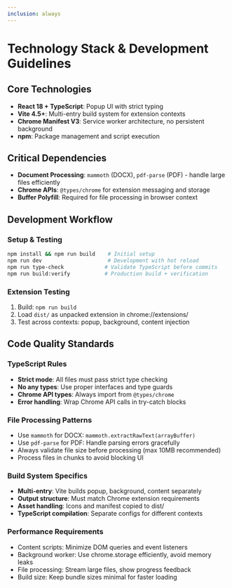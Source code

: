 ```yaml
---
inclusion: always
---
```


# Technology Stack & Development Guidelines

## Core Technologies
- **React 18 + TypeScript**: Popup UI with strict typing
- **Vite 4.5+**: Multi-entry build system for extension contexts
- **Chrome Manifest V3**: Service worker architecture, no persistent background
- **npm**: Package management and script execution

## Critical Dependencies
- **Document Processing**: `mammoth` (DOCX), `pdf-parse` (PDF) - handle large files efficiently
- **Chrome APIs**: `@types/chrome` for extension messaging and storage
- **Buffer Polyfill**: Required for file processing in browser context

## Development Workflow

### Setup & Testing
```bash
npm install && npm run build    # Initial setup
npm run dev                     # Development with hot reload
npm run type-check             # Validate TypeScript before commits
npm run build:verify           # Production build + verification
```

### Extension Testing
1. Build: `npm run build`
2. Load `dist/` as unpacked extension in chrome://extensions/
3. Test across contexts: popup, background, content injection

## Code Quality Standards

### TypeScript Rules
- **Strict mode**: All files must pass strict type checking
- **No any types**: Use proper interfaces and type guards
- **Chrome API types**: Always import from `@types/chrome`
- **Error handling**: Wrap Chrome API calls in try-catch blocks

### File Processing Patterns
- Use `mammoth` for DOCX: `mammoth.extractRawText(arrayBuffer)`
- Use `pdf-parse` for PDF: Handle parsing errors gracefully
- Always validate file size before processing (max 10MB recommended)
- Process files in chunks to avoid blocking UI

### Build System Specifics
- **Multi-entry**: Vite builds popup, background, content separately
- **Output structure**: Must match Chrome extension requirements
- **Asset handling**: Icons and manifest copied to dist/
- **TypeScript compilation**: Separate configs for different contexts

### Performance Requirements
- Content scripts: Minimize DOM queries and event listeners
- Background worker: Use chrome.storage efficiently, avoid memory leaks
- File processing: Stream large files, show progress feedback
- Build size: Keep bundle sizes minimal for faster loading